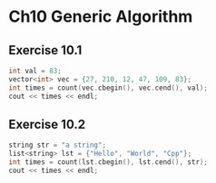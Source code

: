 # Ch10 Generic Algorithm 

## Exercise 10.1
```cpp
int val = 83;
vector<int> vec = {27, 210, 12, 47, 109, 83};
int times = count(vec.cbegin(), vec.cend(), val);
cout << times << endl;
```

## Exercise 10.2
```cpp
string str = "a string";
list<string> lst = {"Hello", "World", "Cpp"};
int times = count(lst.cbegin(), lst.cend(), str);
cout << times << endl;
```